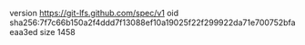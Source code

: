 version https://git-lfs.github.com/spec/v1
oid sha256:7f7c66b150a2f4ddd7f13088ef10a19025f22f299922da71e700752bfaeaa3ed
size 1458

